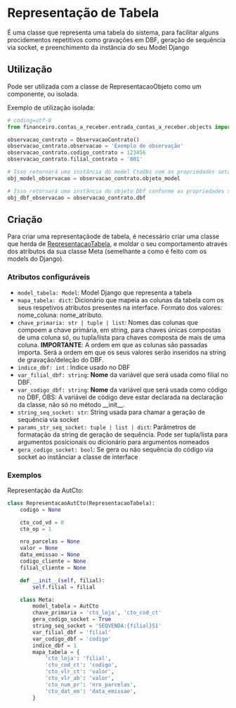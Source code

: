 # Representação de Tabela

É uma classe que representa uma tabela do sistema, para facilitar alguns procidementos repetitivos
como gravações em DBF, geração de sequência via socket, e preenchimento da instância do seu Model Django

## Utilização

Pode ser utilizada com a classe de RepresentacaoObjeto como um componente, ou isolada.

Exemplo de utilização isolada:

```python
# coding=utf-8
from financeiro.contas_a_receber.entrada_contas_a_receber.objects import ObservacaoContrato

observacao_contrato = ObservacaoContrato()
observacao_contrato.observacao = 'Exemplo de observação'
observacao_contrato.codigo_contrato = 123456
observacao_contrato.filial_contrato = '001'

# Isso retornará uma instância do model CtoObs com as propriedades setadas acima
obj_model_observacao = observacao_contrato.objeto_model

# Isso retornará uma instância do objeto Dbf conforme as propriedades setadas acima
obj_dbf_observacao = observacao_contrato.dbf
```

## Criação

Para criar uma representaçãode de tabela, é necessário criar uma classe que herda de [RepresentacaoTabela](representacao_tabela.py),
e moldar o seu comportamento através dos atributos da sua classe Meta (semelhante a como é feito com os models do Django).

### Atributos configuráveis

* `model_tabela: Model`: Model Django que representa a tabela
* `mapa_tabela: dict`: Dicionário que mapeia as colunas da tabela com os seus respetivos atributos presentes 
na interface. Formato dos valores: nome_coluna: nome_atributo.
* `chave_primaria: str | tuple | list`: Nomes das colunas que compoem a chave primária, em string, para chaves 
únicas compostas de uma coluna só, ou tupla/lista para chaves composta de mais de uma coluna. **IMPORTANTE**: A ordem em
que as colunas são passadas importa. Será a ordem em que os seus valores serão inseridos na string de gravação/deleção do DBF.
* `indice_dbf: int` : Indice usado no DBF
* `var_filial_dbf: string`: **Nome** da variável que será usada como filial no DBF.
* `var_codigo_dbf: string`: **Nome** da variável que será usada como código no DBF, OBS: A variável de código deve estar declarada
na declaração da classe, não só no método __init\__.
* `string_seq_socket: str`: String usada para chamar a geração de sequência via socket
* `params_str_seq_socket: tuple | list | dict`: Parâmetros de formatação da string de geração de sequência. 
Pode ser tupla/lista para argumentos posicionais ou dicionário para argumentos nomeados
* `gera_codigo_socket: bool`: Se gera ou não sequência do código via socket ao instânciar a classe de interface

### Exemplos

Representação da AutCto:

```python
class RepresentacaoAutCto(RepresentacaoTabela):
    codigo = None

    cto_cod_vd = 0
    cto_op = 1

    nro_parcelas = None
    valor = None
    data_emissao = None
    codigo_cliente = None
    filial_cliente = None

    def __init__(self, filial):
        self.filial = filial

    class Meta:
        model_tabela = AutCto
        chave_primaria = 'cto_loja', 'cto_cod_ct'
        gera_codigo_socket = True
        string_seq_socket = 'SEQVENDA:{filial}S1'
        var_filial_dbf = 'filial'
        var_codigo_dbf = 'codigo'
        indice_dbf = 1
        mapa_tabela = {
            'cto_loja': 'filial',
            'cto_cod_ct': 'codigo',
            'cto_vlr_ct': 'valor',
            'cto_vlr_ab': 'valor',
            'cto_num_pr': 'nro_parcelas',
            'cto_dat_em': 'data_emissao',
        }
```